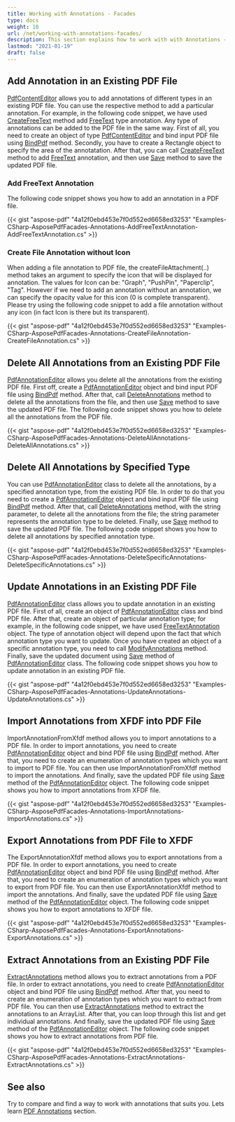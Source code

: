```yaml
---
title: Working with Annotations - Facades
type: docs
weight: 10
url: /net/working-with-annotations-facades/
description: This section explains how to work with with Annotations - Facades using PdfAnnotationEditor Class.
lastmod: "2021-01-19"
draft: false
---
```


## Add Annotation in an Existing PDF File

[PdfContentEditor](https://apireference.aspose.com/pdf/net/aspose.pdf.facades/pdfcontenteditor) allows you to add annotations of different types in an existing PDF file. You can use the respective method to add a particular annotation. For example, in the following code snippet, we have used [CreateFreeText](https://apireference.aspose.com/pdf/net/aspose.pdf.facades/pdfcontenteditor/methods/createfreetext) method add [FreeText](https://apireference.aspose.com/pdf/net/aspose.pdf.annotations/freetextannotation) type annotation. Any type of annotations can be added to the PDF file in the same way. First of all, you need to create an object of type [PdfContentEditor](https://apireference.aspose.com/pdf/net/aspose.pdf.facades/pdfcontenteditor)  and bind input PDF file using [BindPdf](https://apireference.aspose.com/pdf/net/aspose.pdf.facades.facade/bindpdf/methods/3) method. Secondly, you have to create a Rectangle object to specify the area of the annotatation. After that, you can call [CreateFreeText](https://apireference.aspose.com/pdf/net/aspose.pdf.facades/pdfcontenteditor/methods/createfreetext) method to add [FreeText](https://apireference.aspose.com/pdf/net/aspose.pdf.annotations/freetextannotation) annotation, and then use [Save](https://apireference.aspose.com/pdf/net/aspose.pdf/document/methods/save) method to save the updated PDF file.

### Add FreeText Annotation

The following code snippet shows you how to add an annotation in a PDF file.



{{< gist "aspose-pdf" "4a12f0ebd453e7f0d552ed6658ed3253" "Examples-CSharp-AsposePdfFacades-Annotations-AddFreeTextAnnotation-AddFreeTextAnnotation.cs" >}}

### Create File Annotation without Icon

When adding a file annotation to PDF file, the createFileAttachment(..) method takes an argument to specify the icon that will be displayed for annotation. The values for Icon can be: "Graph", "PushPin", "Paperclip", "Tag". However if we need to add an annotation without an annotation, we can specify the opacity value for this icon (0 is complete transparent). Please try using the following code snippet to add a file annotation without any icon (in fact Icon is there but its transparent).



{{< gist "aspose-pdf" "4a12f0ebd453e7f0d552ed6658ed3253" "Examples-CSharp-AsposePdfFacades-Annotations-CreateFileAnnotation-CreateFileAnnotation.cs" >}}

## Delete All Annotations from an Existing PDF File

[PdfAnnotationEditor](https://apireference.aspose.com/pdf/net/aspose.pdf.facades/pdfannotationeditor) allows you delete all the annotations from the existing PDF file. First off, create a [PdfAnnotationEditor](https://apireference.aspose.com/pdf/net/aspose.pdf.facades/pdfannotationeditor) object and bind input PDF file using [BindPdf](https://apireference.aspose.com/pdf/net/aspose.pdf.facades.facade/bindpdf/methods/3) method. After that, call [DeleteAnnotations](https://apireference.aspose.com/pdf/net/aspose.pdf.facades/pdfannotationeditor/methods/deleteannotations) method to delete all the annotations from the file, and then use [Save](https://apireference.aspose.com/pdf/net/aspose.pdf/document/methods/save) method to save the updated PDF file. The following code snippet shows you how to delete all the annotations from the PDF file.



{{< gist "aspose-pdf" "4a12f0ebd453e7f0d552ed6658ed3253" "Examples-CSharp-AsposePdfFacades-Annotations-DeleteAllAnnotations-DeleteAllAnnotations.cs" >}}

## Delete All Annotations by Specified Type

You can use [PdfAnnotationEditor](https://apireference.aspose.com/pdf/net/aspose.pdf.facades/pdfannotationeditor) class to delete all the annotations, by a specified annotation type, from the existing PDF file. In order to do that you need to create a [PdfAnnotationEditor](https://apireference.aspose.com/pdf/net/aspose.pdf.facades/pdfannotationeditor) object and bind input PDF file using [BindPdf](https://apireference.aspose.com/pdf/net/aspose.pdf.facades.facade/bindpdf/methods/3) method. After that, call [DeleteAnnotations](https://apireference.aspose.com/pdf/net/aspose.pdf.facades/pdfannotationeditor/methods/deleteannotations) method, with the string parameter, to delete all the annotations from the file; the string parameter represents the annotation type to be deleted. Finally, use [Save](https://apireference.aspose.com/pdf/net/aspose.pdf/document/methods/save) method to save the updated PDF file. The following code snippet shows you how to delete all annotations by specified annotation type.



{{< gist "aspose-pdf" "4a12f0ebd453e7f0d552ed6658ed3253" "Examples-CSharp-AsposePdfFacades-Annotations-DeleteSpecificAnnotations-DeleteSpecificAnnotations.cs" >}}

## Update Annotations in an Existing PDF File

[PdfAnnotationEditor](https://apireference.aspose.com/pdf/net/aspose.pdf.facades/pdfannotationeditor) class allows you to update annotation in an existing PDF file. First of all, create an object of [PdfAnnotationEditor](https://apireference.aspose.com/pdf/net/aspose.pdf.facades/pdfannotationeditor) class and bind PDF file. After that, create an object of particular annotation type; for example, in the following code snippet, we have used [FreeTextAnnotation](https://apireference.aspose.com/pdf/net/aspose.pdf.annotations/freetextannotation) object. The type of annotation object will depend upon the fact that which annotation type you want to update. Once you have created an object of a specific annotation type, you need to call [ModifyAnnotations](https://apireference.aspose.com/pdf/net/aspose.pdf.facades/pdfannotationeditor/methods/modifyannotations) method. Finally, save the updated document using [Save](https://apireference.aspose.com/pdf/net/aspose.pdf/document/methods/save) method of [PdfAnnotationEditor](https://apireference.aspose.com/pdf/net/aspose.pdf.facades/pdfannotationeditor) class. The following code snippet shows you how to update annotation in an existing PDF file.



{{< gist "aspose-pdf" "4a12f0ebd453e7f0d552ed6658ed3253" "Examples-CSharp-AsposePdfFacades-Annotations-UpdateAnnotations-UpdateAnnotations.cs" >}}

## Import Annotations from XFDF into PDF File

ImportAnnotationFromXfdf method allows you to import annotations to a PDF file. In order to import annotations, you need to create [PdfAnnotationEditor](https://apireference.aspose.com/pdf/net/aspose.pdf.facades/pdfannotationeditor) object and bind PDF file using [BindPdf](https://apireference.aspose.com/pdf/net/aspose.pdf.facades.facade/bindpdf/methods/3) method. After that, you need to create an enumeration of annotation types which you want to import to PDF file. You can then use ImportAnnotationFromXfdf method to import the annotations. And finally, save the updated PDF file using [Save](https://apireference.aspose.com/pdf/net/aspose.pdf/document/methods/save) method of the [PdfAnnotationEditor](https://apireference.aspose.com/pdf/net/aspose.pdf.facades/pdfannotationeditor) object. The following code snippet shows you how to import annotations from XFDF file.



{{< gist "aspose-pdf" "4a12f0ebd453e7f0d552ed6658ed3253" "Examples-CSharp-AsposePdfFacades-Annotations-ImportAnnotations-ImportAnnotations.cs" >}}

## Export Annotations from PDF File to XFDF

The ExportAnnotationXfdf method allows you to export annotations from a PDF file. In order to export annotations, you need to create [PdfAnnotationEditor](https://apireference.aspose.com/pdf/net/aspose.pdf.facades/pdfannotationeditor) object and bind PDF file using [BindPdf](https://apireference.aspose.com/pdf/net/aspose.pdf.facades.facade/bindpdf/methods/3) method. After that, you need to create an enumeration of annotation types which you want to export from PDF file. You can then use ExportAnnotationXfdf method to import the annotations. And finally, save the updated PDF file using [Save](https://apireference.aspose.com/pdf/net/aspose.pdf/document/methods/save) method of the [PdfAnnotationEditor](https://apireference.aspose.com/pdf/net/aspose.pdf.facades/pdfannotationeditor) object. The following code snippet shows you how to export annotations to XFDF file.



{{< gist "aspose-pdf" "4a12f0ebd453e7f0d552ed6658ed3253" "Examples-CSharp-AsposePdfFacades-Annotations-ExportAnnotations-ExportAnnotations.cs" >}}

## Extract Annotations from an Existing PDF File

[ExtractAnnotations](https://apireference.aspose.com/pdf/net/aspose.pdf.facades.pdfannotationeditor/extractannotations/methods/1) method allows you to extract annotations from a PDF file. In order to extract annotations, you need to create [PdfAnnotationEditor](https://apireference.aspose.com/pdf/net/aspose.pdf.facades/pdfannotationeditor) object and bind PDF file using [BindPdf](https://apireference.aspose.com/pdf/net/aspose.pdf.facades.facade/bindpdf/methods/3) method. After that, you need to create an enumeration of annotation types which you want to extract from PDF file. You can then use [ExtractAnnotations](https://apireference.aspose.com/pdf/net/aspose.pdf.facades.pdfannotationeditor/extractannotations/methods/1) method to extract the annotations to an ArrayList. After that, you can loop through this list and get individual annotations. And finally, save the updated PDF file using [Save](https://apireference.aspose.com/pdf/net/aspose.pdf/document/methods/save) method of the [PdfAnnotationEditor](https://apireference.aspose.com/pdf/net/aspose.pdf.facades/pdfannotationeditor) object. The following code snippet shows you how to extract annotations from PDF file.



{{< gist "aspose-pdf" "4a12f0ebd453e7f0d552ed6658ed3253" "Examples-CSharp-AsposePdfFacades-Annotations-ExtractAnnotations-ExtractAnnotations.cs" >}}

## See also

Try to compare and find a way to work with annotations that suits you. Lets learn [PDF Annotations](/pdf/net/annotations/) section.



